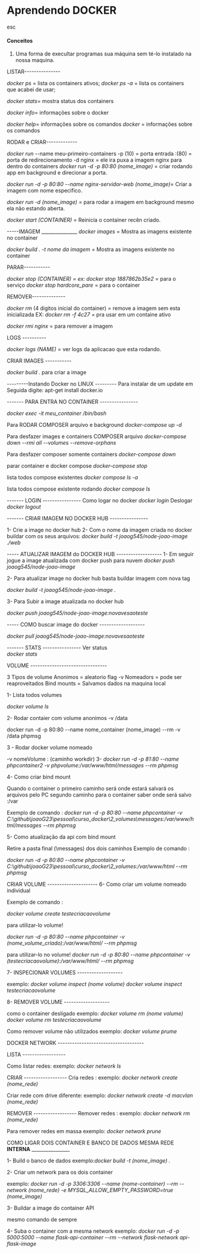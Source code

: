 # Aprendendo DOCKER

esc

#### Conceitos

1. Uma forma de execultar programas sua máquina sem té-lo instalado na nossa maquina.

LISTAR---------------

_docker ps_ = lista os containers ativos;
_docker ps -a_ = lista os containers que acabei de usar;

_docker stats_= mostra status dos containers

_docker info_= informações sobre o docker

_docker help_= informações sobre os comandos
_docker <sub-comando> <opcoes>_= informações sobre os comandos

RODAR e CRIAR-------------

_docker run_ --name meu-primeiro-containers -p (10) = porta entrada :(80) = porta de redirecionamento -d nginx = ele ira puxa a imagem nginx para dentro do containers
_docker run -d -p 80:80 (nome_image)_ = criar rodando app em background e direcionar a porta.

_docker run -d -p 80:80 --name nginx-servidor-web (nome_image)_= Criar a imagem com nome especifico.

_docker run -d (nome_image)_ = para rodar a imagem em background mesmo ela não estando aberta.

_docker start (CONTAINER)_ = Reinicia o container recên criado.


-----IMAGEM _______________
_docker images_ = Mostra as imagens existente no container


_docker build . -t nome da imagem_ = Mostra as imagens existente no container

PARAR-----------

_docker stop (CONTAINER) = ex: docker stop 1887862b35e2_ = para o serviço
_docker stop hardcore_pare_ = para o container

REMOVER--------------

_docker rm_ (4 digitos inicial do container) = remove a imagem sem esta inicializada
EX:
_docker rm -f 4c27_ = pra usar em um containe ativo

_docker rmi nginx_ = para remover a imagem

LOGS ----------

_docker logs (NAME)_ = ver logs da aplicacao que esta rodando.

CRIAR IMAGES -----------

_docker build ._ para criar a image

---------Instando Docker no LINUX ---------
Para instalar de um update
em Seguida digite:
apt-get install docker.io


------- PARA ENTRA NO CONTAINER ----------------

*docker exec -it meu_container /bin/bash*


Para RODAR COMPOSER arquivo e background
*docker-compose up -d*

Para desfazer images e containers COMPOSER arquivo
*docker-compose down --rmi all --volumes --remove-orphans*

Para desfazer composer somente containers
*docker-compose down*

parar container e docker compose
*docker-compose stop*

lista todos compose existentes
*docker compose ls -a*

lista todos compose existente rodando
*docker compose ls*


------- LOGIN ----------------
Como logar no docker 
*docker login*
Deslogar
*docker logout*



------- CRIAR IMAGEM NO DOCKER HUB ----------------

1- Crie a image no docker hub 
2- Com o nome da imagem criada no docker buildar
com os seus arquivos:
*docker build -t joaog545/node-joao-image ./web*

----- ATUALIZAR IMAGEM do DOCKER HUB -------------------
1- Em seguir jogue a image atualizada com docker 
push para nuvem
*docker push joaog545/node-joao-image*

2- Para atualizar image no docker hub basta buildar
imagem com nova tag

*docker build -t joaog545/node-joao-image .*

3- Para Subir a image atualizada no docker hub 

*docker push joaog545/node-joao-image:novavesaoteste*

----- COMO buscar image do docker  ------------------- 

*docker pull joaog545/node-joao-image:novavesaoteste*

------- STATS ----------------
Ver status  
*docker stats*


VOLUME --------------------------------

3 Tipos de volume 
Anonimos  = aleatorio flag -v 
Nomeadors  = pode ser reaproveitados
Bind mounts  = Salvamos dados na maquina
local


1- Lista todos volumes

*docker volume ls*

2- Rodar contaier com volume anonimos -v /data

docker run -d -p 80:80 --name nome_container (nome_image) --rm -v /data phpmsg

3 - Rodar docker volume nomeado 

-v nomeVolume : (caminho workdir)
3- *docker run -d -p 81:80 --name phpcontainer2 -v phpvolume:/var/www/html/messages --rm phpmsg*


4- Como criar bind mount 

Quando o container o 
primeiro caminho será onde estará salvará os arquivos pelo PC 
segundo caminho para o container saber onde será salvo
:/var


Exemplo de comando :
*docker run -d -p 80:80 --name phpcontainer -v C:\github\joaoG23\pessoal\curso_docker\2_volumes\messages:/var/www/html/messages --rm phpmsg*



5- Como atualização da api com bind mount 

Retire a pasta final (\messages) dos dois caminhos
Exemplo de comando :

*docker run -d -p 80:80 --name phpcontainer -v C:\github\joaoG23\pessoal\curso_docker\2_volumes\:/var/www/html --rm phpmsg*


CRIAR VOLUME ---------------------
6- Como criar um volume nomeado individual 

Exemplo de comando :

*docker volume create testecriacaovolume*


para utilizar-lo volume!

*docker run -d -p 80:80 --name phpcontainer -v (nome_volume_criado):/var/www/html/ --rm phpmsg* 

para utilizar-lo no volume!
*docker run -d -p 80:80 --name phpcontainer -v (testecriacaovolume):/var/www/html/ --rm phpmsg*  


7- INSPECIONAR VOLUMES -------------------

exemplo: 
*docker volume inspect (nome volume)*
*docker volume inspect testecriacaovolume*

8- REMOVER VOLUME -------------------

como o container desligado
exemplo: 
*docker volume rm (nome volume)*
*docker volume rm testecriacaovolume*

Como remover volume não utilizados
exemplo: 
*docker volume prume*


DOCKER NETWORK ------------------------------------

LISTA ------------------

Como listar redes:
exemplo: 
*docker network ls*


CRIAR ------------------
Cria redes :
exemplo: 
*docker network create (nome_rede)*


Criar rede com drive diferente:
exemplo: 
*docker network create -d macvlan (nome_rede)*


REMOVER ------------------
Remover redes :
exemplo: 
*docker network rm (nome_rede)*

Para remover redes em massa 
exemplo:
*docker network prune*

COMO LIGAR DOIS CONTAINER E BANCO DE DADOS MESMA REDE __INTERNA__ ________________

1- Build o banco de dados
exemplo:*docker build -t (nome_image) .*

2- Criar um network para os dois container 

exemplo:
*docker run -d -p 3306:3306 --name (nome-container) --rm --network (nome_rede) -e MYSQL_ALLOW_EMPTY_PASSWORD=true (nome_image)*

3- Buildar a image do container API

mesmo comando de sempre 

4- Suba o container com a mesma network
exemplo:
*docker run -d -p 5000:5000 --name flask-api-container --rm --network flask-network api-flask-image*